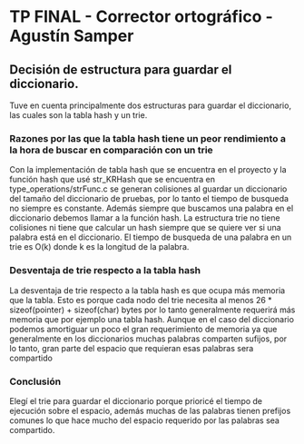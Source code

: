 # TP FINAL - Corrector ortográfico - Agustín Samper

## Decisión de estructura para guardar el diccionario.
Tuve en cuenta principalmente dos estructuras para guardar el diccionario, las cuales
son la tabla hash y un trie. 

### Razones por las que la tabla hash tiene un peor rendimiento a la hora de buscar en comparación con un trie
Con la implementación de tabla hash que se encuentra en el proyecto y
la función hash que usé str_KRHash que se encuentra en type_operations/strFunc.c
se generan colisiones al guardar un diccionario del tamaño del diccionario
de pruebas, por lo tanto el tiempo de busqueda no siempre es constante.
Además siempre que buscamos una palabra en el diccionario debemos llamar a la función hash.
La estructura trie no tiene colisiones ni tiene que calcular un hash siempre que se quiere
ver si una palabra está en el diccionario.
El tiempo de busqueda de una palabra en un trie es O(k) donde k es la longitud de la palabra.

### Desventaja de trie respecto a la tabla hash
La desventaja de trie respecto a la tabla hash es que ocupa más memoria que la tabla.
Esto es porque cada nodo del trie necesita al menos 26 * sizeof(pointer) + sizeof(char)
bytes por lo tanto generalmente requerirá más memoria que por ejemplo una tabla hash.
Aunque en el caso del diccionario podemos amortiguar un poco el gran requerimiento de
memoria ya que generalmente en los diccionarios muchas palabras comparten sufijos, 
por lo tanto, gran parte del espacio que requieran esas palabras sera compartido

### Conclusión
Elegí el trie para guardar el diccionario porque prioricé el tiempo de ejecución sobre
el espacio, además muchas de las palabras tienen prefijos comunes lo que hace mucho del
espacio requerido por las palabras sea compartido.
